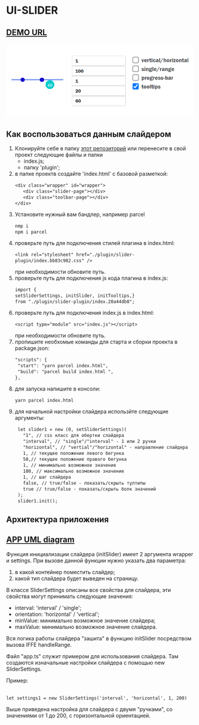 # UI-SLIDER

## [DEMO URL](https://ukarpenkov.github.io/ui-slider/demo/)

![](https://raw.githubusercontent.com/ukarpenkov/ui-slider/main/src/img/uislider.png)

## Как воспользоваться данным слайдером

1. Клонируйте себе в папку [этот репозиторий](https://github.com/ukarpenkov/get-plugin/tree/main)
   или перенесите в свой проект следующие файлы и папки
   - index.js;
   - папку 'plugin';
2. в папке проектв создайте 'index.html' с базовой разметкой:
   ```
   <div class="wrapper" id="wrapper">
      <div class="slider-page"></div>
      <div class="toolbar-page"></div>
   </div>
   ```
3. Установите нужный вам бандлер, например parcel
   ```
   nmp i
   npm i parcel
   ```
4. проверьте путь для подключения стилей плагина в index.html:
   ```
   <link rel="stylesheet" href="./plugin/slider-plugin/index.bb83c982.css" />
   ```
   при необходимости обновите путь.
5. проверьте путь для подключения js кода плагина в index.js:
   ```
   import {
   setSliderSettings, initSlider, initTooltips,}
   from "./plugin/slider-plugin/index.20a44db0";
   ```
6. проверьте путь для подключения index.js в index.html:
   ```
   <script type="module" src="index.js"></script>
   ```
   при необходимости обновите путь.
7. пропишите необхомые команды для старта и сборки проекта в package.json:
   ```
   "scripts": {
    "start": "yarn parcel index.html",
    "build": "parcel build index.html ",
   },
   ```
8. для запуска напишите в консоли:
   ```
   yarn parcel index.html
   ```
9. для начальной настройки слайдера использйте следующие аргументы:
   ```
    let slider1 = new (0, setSliderSettings)(
      "1", // css класс для обертки слайдера
      "interval", // "single"/"interval" - 1 или 2 ручки
      "horizontal", // "vertial"/"horizontal" - направление слайдера
      1, // текущее положение левого бегунка
      50,// текущее положение правого бегунка
      1, // минимально возможное значение
      100, // максимально возможное значение
      1, // шаг слайдера
      false, // true/false - показать/скрыть тултипы
      true // true/false - показать/скрыть болк значений
    );
    slider1.init();
   ```

## Архитектура приложения

## [APP UML diagram](https://viewer.diagrams.net/index.html?tags=%7B%7D&highlight=0000ff&edit=_blank&layers=1&nav=1#G1Ox9ASGbxKiB7AVY_K0LVlEeC8Fwm2Tb8)

Функция инициализации слайдера (initSlider) имеет 2 аргумента wrapper и settings.
При вызове данной функции нужно указать два параметра:

1. в какой контейнер поместить слайдер;
2. какой тип слайдера будет выведен на страницу.

В классе SliderSettings описаны все свойства для слайдера,
эти свойства могут принимать следующие значения:

- interval: 'interval' / 'single';
- orientation: 'horizontal' / 'vertical';
- minValue: минимально возможное значение слайдера;
- maxValue: минимально возможное значение слайдера.

Вся логика работы слайдера "зашита" в функцию initSlider посредством вызова IFFE handleRange.

Файл "app.ts" служит примером для использования слайдера.
Там создаются изначальные настройки слайдера с помощью
new SliderSettings.

Пример:

```

let settings1 = new SliderSettings('interval', 'horizontal', 1, 200)

```

Выше приведена настройка для слайдера с двумя "ручками", со
значениями от 1 до 200, с горизонтальной ориентацией.

```

```
